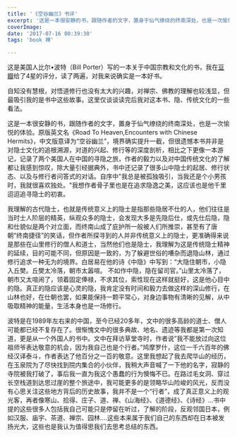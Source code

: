 ```yaml
---
title: '《空谷幽兰》书评'
excerpt: '这是一本很安静的书，跟随作者的文字，置身于仙气缭绕的终南深处，也是一次愉悦的体验。原版英文名《Road To Heaven,Encounters with Chinese Hermits》，中文版意译为“空谷幽兰”，境界确实提升一截'
coverImage:
date: '2017-07-16 00:39:30'
tags: 'book 禅'

---
```


这是美国人比尔•波特（Bill Porter）写的一本关于中国宗教和文化的书，我在[豆瓣](https://book.douban.com/subject/3566368/)给了4星的评分，读了两遍，对我来说确实是一本好书。  

自知没有慧根，对悟道修行也没有太大的兴趣，对禅宗、佛教的理解也较浅显，但最吸引我的是书中这些故事。这里仅谈谈读完后我对这本书、隐、传统文化的一些看法。

这是一本很安静的书，跟随作者的文字，置身于仙气缭绕的终南深处，也是一次愉悦的体验。原版英文名《Road To Heaven,Encounters with Chinese Hermits》，中文版意译为“空谷幽兰”，境界确实提升一截，但很遗憾本书并非是对隐士文化的追根溯源，对道的兴起、修行等的深度剖析，相比之下更像一本游记，记录了两个美国人在中国的寻隐之旅，作者的毅力以及对中国传统文化的了解都让我感到惊叹，除大量引经据典外，书中还记录了很多山中隐士的起居、修行状态、以及与修行者问答式的对话。自序中"我总是被孤独吸引，当我还是个小男孩时，我就很喜欢独处。"我想作者骨子里也是在追求隐逸之美，这应该也是他千里迢迢追寻隐士的初衷。

我理解的古代隐士，也就是传统意义上的隐士是指那些隐居不仕的人，他们往往是当时士人阶层的精英，纵观众多的隐士，会发现大多是先隐后仕，或先仕后隐，隐和仕貌似是两个对立面，而终南山成了庇护所一般被人们所推崇，甚至有了唐朝“终南捷径”的笑话，但作者所探寻到的人并非传统意义上的隐士，更准确得来说是那些在山里修行的僧人和道士，当然他们也是隐士，我理解为这是传统隐士精神的延续，目的可能不同，但原因是一致的，为了躲避世俗的嘈杂而退隐山林，通过修行追求一种无为的境界。白居易在他的诗《中隐》中写到：“大隐住朝市，小隐入丘樊。丘樊太冷落，朝市太嚣喧。  不如作中隐，隐在留司官。”山里太冷落了，朝市又太喧闹了，领着固定俸禄，不求其位，索性现在这样就挺好，这是他心目中的隐。真正的隐应该是心灵的隐，我肯定没有时间和毅力去做这样的深山修行，在山林也好，在仕朝也罢，如果能保持一颗平常心，对身边事物有清晰的见解，从中吸取精神的能量，生活本身也是一场修行。

波特是在1989年左右来的中国，至今已经20多年，文中的很多高龄的道士、僧人可能都已经不复存在了。很惭愧文中的很多典故、地名、遗迹等我都是第一次知道，更是从一个外国人的书中。文中在拜访草堂寺时，作者说”我不能放过向这位祖师爷表达敬意的机会，因为我自己也是个行者。”鸠摩罗什，这位一千六百年的佛经汉译泰斗，作者表达了他百分之一百的敬意。这里我想起了我去爬华山的经历，在玉泉院为了尽快找到院内集合的小伙伴，我稍大声音喊了一下他的名字，寂静的寺院被我打破了，事后我一直为我这个愚蠢的行为懊悔不已。在路过毛女洞、穿过长空栈道到达思过崖的整个旅途中，我可能更多的是领略华山险峻的风光，反而没有心思关注这些地方背后的历史故事，我并不是一个“行者”，成了真正意义上的观光客，再者像寒山、拾得、庄子、道、禅、《山海经》、《道德经》、《诗经》...书中提的这些很多人包括我自己可能只是停留在听过，了解的阶段，反观邻国日本，例如汉服、庙宇、茶道、禅宗、园林....这些本来属于我们自己的东西却在日本被发扬光大，这些也是我认为值得思我们去思考总结的东西。

